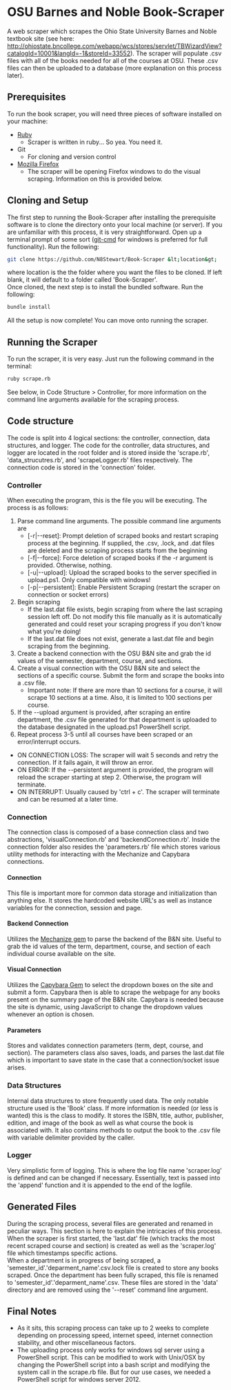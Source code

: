 # OSU Barnes and Noble Book-Scraper
A web scraper which scrapes the Ohio State University Barnes and Noble textbook site (see here: http://ohiostate.bncollege.com/webapp/wcs/stores/servlet/TBWizardView?catalogId=10001&langId=-1&storeId=33552). The scraper will populate .csv files with all of the books needed for all of the courses at OSU. These .csv files can then be uploaded to a database (more explanation on this process later). 

## Prerequisites
To run the book scraper, you will need three pieces of software installed on your machine:

* [Ruby](https://www.ruby-lang.org/en/downloads/)
	* Scraper is written in ruby... So yea. You need it.
* Git
	* For cloning and version control
* [Mozilla Firefox](https://www.mozilla.org/en-US/firefox/new/?product=firefox-3.6.8)
	* The scraper will be opening Firefox windows to do the visual scraping. Information on this is provided below.

## Cloning and Setup
The first step to running the Book-Scraper after installing the prerequisite software is to clone the directory onto your local machine (or server). If you are unfamiliar with this process, it is very straightforward. Open up a terminal prompt of some sort ([git-cmd](https://git-scm.com/download/win) for windows is preferred for full functionality). Run the following:

```bash
git clone https://github.com/N8Stewart/Book-Scraper &lt;location&gt;
```
where location is the the folder where you want the files to be cloned. If left blank, it will default to a folder called 'Book-Scraper'.
<br>
Once cloned, the next step is to install the bundled software. Run the following:
```bash
bundle install
```
All the setup is now complete! You can move onto running the scraper.

## Running the Scraper
To run the scraper, it is very easy. Just run the following command in the terminal:
```bash
ruby scrape.rb
```
See below, in Code Structure > Controller, for more information on the command line arguments available for the scraping process.

## Code structure
The code is split into 4 logical sections: the controller, connection, data structures, and logger. The code for the controller, data structures, and logger are located in the root folder and is stored inside the 'scrape.rb', 'data_strucutres.rb', and 'scrapeLogger.rb' files respectively. The connection code is stored in the 'connection' folder.

### Controller
When executing the program, this is the file you will be executing. The process is as follows:

1. Parse command line arguments. The possible command line arguments are 
	* [-r|--reset]: Prompt deletion of scraped books and restart scraping process at the beginning. If supplied, the .csv, .lock, and .dat files are deleted and the scraping process starts from the beginning
	* [-f|--force]: Force deletion of scraped books if the -r argument is provided. Otherwise, nothing.
	* [-u|--upload]: Upload the scraped books to the server specified in upload.ps1. Only compatible with windows!
	* [-p|--persistent]: Enable Persistent Scraping (restart the scraper on connection or socket errors)
2. Begin scraping
	* If the last.dat file exists, begin scraping from where the last scraping session left off. Do not modify this file manually as it is automatically generated and could reset your scraping progress if you don't know what you're doing!
	* If the last.dat file does not exist, generate a last.dat file and begin scraping from the beginning.
3. Create a backend connection with the OSU B&amp;N site and grab the id values of the semester, department, course, and sections.
4. Create a visual connection with the OSU B&amp;N site and select the sections of a specific course. Submit the form and scrape the books into a .csv file.
	* Important note: If there are more than 10 sections for a course, it will scrape 10 sections at a time. Also, it is limited to 100 sections per course.
5. If the --upload argument is provided, after scraping an entire department, the .csv file generated for that department is uploaded to the database designated in the upload.ps1 PowerShell script. 
6. Repeat process 3-5 until all courses have been scraped or an error/interrupt occurs.

* ON CONNECTION LOSS: The scraper will wait 5 seconds and retry the connection. If it fails again, it will throw an error.
* ON ERROR: If the --persistent argument is provided, the program will reload the scraper starting at step 2. Otherwise, the program will terminate.
* ON INTERRUPT: Usually caused by 'ctrl + c'. The scraper will terminate and can be resumed at a later time.

### Connection
The connection class is composed of a base connection class and two abstractions, 'visualConnection.rb' and 'backendConnection.rb'. Inside the connection folder also resides the 'parameters.rb' file which stores various utility methods for interacting with the Mechanize and Capybara connections.

#### Connection
This file is important more for common data storage and initialization than anything else. It stores the hardcoded website URL's as well as instance variables for the connection, session and page. 

#### Backend Connection
Utilizes the [Mechanize gem](https://github.com/sparklemotion/mechanize) to parse the backend of the B&amp;N site. Useful to grab the id values of the term, department, course, and section of each individual course available on the site.

#### Visual Connection
Utilizes the [Capybara Gem](https://github.com/jnicklas/capybara) to select the dropdown boxes on the site and submit a form. Capybara then is able to scrape the webpage for any books present on the summary page of the B&amp;N site. Capybara is needed because the site is dynamic, using JavaScript to change the dropdown values whenever an option is chosen.

#### Parameters
Stores and validates connection parameters (term, dept, course, and section). The parameters class also saves, loads, and parses the last.dat file which is important to save state in the case that a connection/socket issue arises.

### Data Structures
Internal data structures to store frequently used data. The only notable structure used is the 'Book' class. If more information is needed (or less is wanted) this is the class to modify. It stores the ISBN, title, author, publisher, edition, and image of the book as well as what course the book is associated with. It also contains methods to output the book to the .csv file with variable delimiter provided by the caller.

### Logger
Very simplistic form of logging. This is where the log file name 'scraper.log' is defined and can be changed if necessary. Essentially, text is passed into the 'append' function and it is appended to the end of the logfile. 

## Generated Files
During the scraping process, several files are generated and renamed in peculiar ways. This section is here to explain the intricacies of this process. 
<br>
When the scraper is first started, the 'last.dat' file (which tracks the most recent scraped course and section) is created as well as the 'scraper.log' file which timestamps specific actions. 
<br>
When a department is in progress of being scraped, a 'semester_id'.'deparment_name'.csv.lock file is created to store any books scraped. Once the department has been fully scraped, this file is renamed to 'semester_id'.'deparment_name'.csv. These files are stored in the 'data' directory and are removed using the '--reset' command line argument.

## Final Notes
* As it sits, this scraping process can take up to 2 weeks to complete depending on processing speed, internet speed, internet connection stability, and other miscellaneous factors. 
* The uploading process only works for windows sql server using a PowerShell script. This can be modified to work with Unix/OSX by changing the PowerShell script into a bash script and modifying the system call in the scrape.rb file. But for our use cases, we needed a PowerShell script for windows server 2012.
